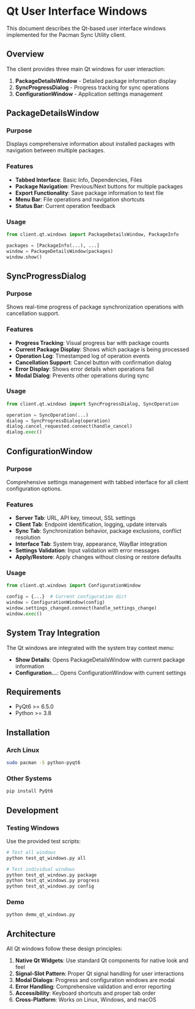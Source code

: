 # Qt User Interface Windows

This document describes the Qt-based user interface windows implemented for the Pacman Sync Utility client.

## Overview

The client provides three main Qt windows for user interaction:

1. **PackageDetailsWindow** - Detailed package information display
2. **SyncProgressDialog** - Progress tracking for sync operations  
3. **ConfigurationWindow** - Application settings management

## PackageDetailsWindow

### Purpose
Displays comprehensive information about installed packages with navigation between multiple packages.

### Features
- **Tabbed Interface**: Basic Info, Dependencies, Files
- **Package Navigation**: Previous/Next buttons for multiple packages
- **Export Functionality**: Save package information to text file
- **Menu Bar**: File operations and navigation shortcuts
- **Status Bar**: Current operation feedback

### Usage
```python
from client.qt.windows import PackageDetailsWindow, PackageInfo

packages = [PackageInfo(...), ...]
window = PackageDetailsWindow(packages)
window.show()
```

## SyncProgressDialog

### Purpose
Shows real-time progress of package synchronization operations with cancellation support.

### Features
- **Progress Tracking**: Visual progress bar with package counts
- **Current Package Display**: Shows which package is being processed
- **Operation Log**: Timestamped log of operation events
- **Cancellation Support**: Cancel button with confirmation dialog
- **Error Display**: Shows error details when operations fail
- **Modal Dialog**: Prevents other operations during sync

### Usage
```python
from client.qt.windows import SyncProgressDialog, SyncOperation

operation = SyncOperation(...)
dialog = SyncProgressDialog(operation)
dialog.cancel_requested.connect(handle_cancel)
dialog.exec()
```

## ConfigurationWindow

### Purpose
Comprehensive settings management with tabbed interface for all client configuration options.

### Features
- **Server Tab**: URL, API key, timeout, SSL settings
- **Client Tab**: Endpoint identification, logging, update intervals
- **Sync Tab**: Synchronization behavior, package exclusions, conflict resolution
- **Interface Tab**: System tray, appearance, WayBar integration
- **Settings Validation**: Input validation with error messages
- **Apply/Restore**: Apply changes without closing or restore defaults

### Usage
```python
from client.qt.windows import ConfigurationWindow

config = {...}  # Current configuration dict
window = ConfigurationWindow(config)
window.settings_changed.connect(handle_settings_change)
window.exec()
```

## System Tray Integration

The Qt windows are integrated with the system tray context menu:

- **Show Details**: Opens PackageDetailsWindow with current package information
- **Configuration...**: Opens ConfigurationWindow with current settings

## Requirements

- PyQt6 >= 6.5.0
- Python >= 3.8

## Installation

### Arch Linux
```bash
sudo pacman -S python-pyqt6
```

### Other Systems
```bash
pip install PyQt6
```

## Development

### Testing Windows
Use the provided test scripts:

```bash
# Test all windows
python test_qt_windows.py all

# Test individual windows
python test_qt_windows.py package
python test_qt_windows.py progress  
python test_qt_windows.py config
```

### Demo
```bash
python demo_qt_windows.py
```

## Architecture

All Qt windows follow these design principles:

1. **Native Qt Widgets**: Use standard Qt components for native look and feel
2. **Signal-Slot Pattern**: Proper Qt signal handling for user interactions
3. **Modal Dialogs**: Progress and configuration windows are modal
4. **Error Handling**: Comprehensive validation and error reporting
5. **Accessibility**: Keyboard shortcuts and proper tab order
6. **Cross-Platform**: Works on Linux, Windows, and macOS